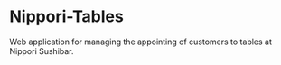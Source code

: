 # Nippori-Tables
Web application for managing the appointing of customers to tables at Nippori Sushibar.

